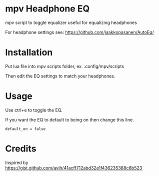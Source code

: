 # mpv Headphone EQ
mpv script to toggle equalizer useful for equalizing headphones

For headphone settings see:
https://github.com/jaakkopasanen/AutoEq/


# Installation
Put lua file into mpv scripts folder, ex. .config/mpv/scripts

Then edit the EQ settings to match your headphones.

# Usage
Use ctrl+e to toggle the EQ.

If you want the EQ to default to being on then change this line.
```
default_on = false
```

# Credits
Inspired by https://gist.github.com/avih/41acff712abd32e1f436235388c8b523

